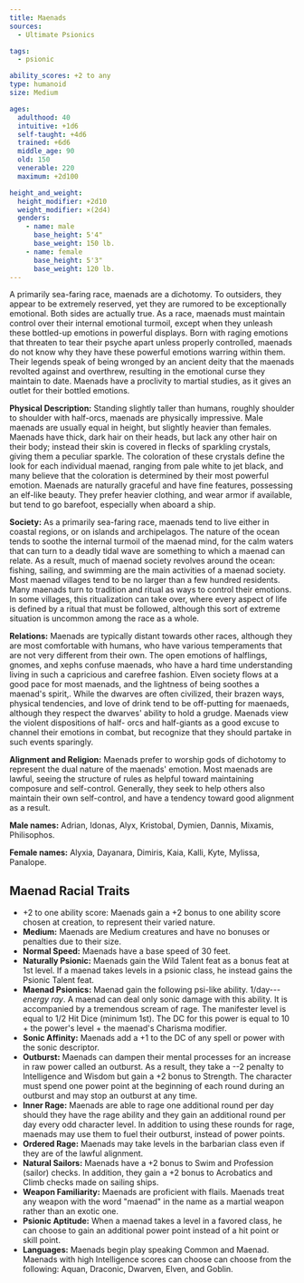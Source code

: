 ```yaml
---
title: Maenads
sources:
  - Ultimate Psionics

tags:
  - psionic

ability_scores: +2 to any
type: humanoid
size: Medium

ages:
  adulthood: 40
  intuitive: +1d6
  self-taught: +4d6
  trained: +6d6
  middle_age: 90
  old: 150
  venerable: 220
  maximum: +2d100

height_and_weight:
  height_modifier: +2d10
  weight_modifier: ×(2d4)
  genders:
    - name: male
      base_height: 5'4"
      base_weight: 150 lb.
    - name: female
      base_height: 5'3"
      base_weight: 120 lb.
---
```


A primarily sea-faring race, maenads are a dichotomy. To outsiders, they appear to be extremely reserved, yet they are rumored to be exceptionally emotional. Both sides are actually true. As a race, maenads must maintain control over their internal emotional turmoil, except when they unleash these bottled-up emotions in powerful displays. Born with raging emotions that threaten to tear their psyche apart unless properly controlled, maenads do not know why they have these powerful emotions warring within them. Their legends speak of being wronged by an ancient deity that the maenads revolted against and overthrew, resulting in the emotional curse they maintain to date. Maenads have a proclivity to martial studies, as it gives an outlet for their bottled emotions.

**Physical Description:** Standing slightly taller than humans, roughly shoulder to shoulder with half-orcs, maenads are physically impressive. Male maenads are usually equal in height, but slightly heavier than females. Maenads have thick, dark hair on their heads, but lack any other hair on their body; instead their skin is covered in flecks of sparkling crystals, giving them a peculiar sparkle. The coloration of these crystals define the look for each individual maenad, ranging from pale white to jet black, and many believe that the coloration is determined by their most powerful emotion. Maenads are naturally graceful and have fine features, possessing an elf-like beauty. They prefer heavier clothing, and wear armor if available, but tend to go barefoot, especially when aboard a ship.

**Society:** As a primarily sea-faring race, maenads tend to live either in coastal regions, or on islands and archipelagos. The nature of the ocean tends to soothe the internal turmoil of the maenad mind, for the calm waters that can turn to a deadly tidal wave are something to which a maenad can relate. As a result, much of maenad society revolves around the ocean: fishing, sailing, and swimming are the main activities of a maenad society. Most maenad villages tend to be no larger than a few hundred residents. Many maenads turn to tradition and ritual as ways to control their emotions. In some villages, this ritualization can take over, where every aspect of life is defined by a ritual that must be followed, although this sort of extreme situation is uncommon among the race as a whole.

**Relations:** Maenads are typically distant towards other races, although they are most comfortable with humans, who have various temperaments that are not very different from their own. The open emotions of halflings, gnomes, and xephs confuse maenads, who have a hard time understanding living in such a capricious and carefree fashion. Elven society flows at a good pace for most maenads, and the lightness of being soothes a maenad's spirit,. While the dwarves are often civilized, their brazen ways, physical tendencies, and love of drink tend to be off-putting for maenaeds, although they respect the dwarves' ability to hold a grudge. Maenads view the violent dispositions of half- orcs and half-giants as a good excuse to channel their emotions in combat, but recognize that they should partake in such events sparingly.

**Alignment and Religion:** Maenads prefer to worship gods of dichotomy to represent the dual nature of the maenads' emotion. Most maenads are lawful, seeing the structure of rules as helpful toward maintaining composure and self-control. Generally, they seek to help others also maintain their own self-control, and have a tendency toward good alignment as a result.

**Male names:** Adrian, Idonas, Alyx, Kristobal, Dymien, Dannis, Mixamis, Philisophos.

**Female names:** Alyxia, Dayanara, Dimiris, Kaia, Kalli, Kyte, Mylissa, Panalope.

## Maenad Racial Traits

- +2 to one ability score: Maenads gain a +2 bonus to one ability score chosen at creation, to represent their varied nature.
- **Medium:** Maenads are Medium creatures and have no bonuses or penalties due to their size.
- **Normal Speed:** Maenads have a base speed of 30 feet.
- **Naturally Psionic:** Maenads gain the Wild Talent feat as a bonus feat at 1st level. If a maenad takes levels in a psionic class, he instead gains the Psionic Talent feat.
- **Maenad Psionics:** Maenad gain the following psi-like ability. 1/day---*energy ray*. A maenad can deal only sonic damage with this ability. It is accompanied by a tremendous scream of rage. The manifester level is equal to 1/2 Hit Dice (minimum 1st). The DC for this power is equal to 10 + the power's level + the maenad's Charisma modifier.
- **Sonic Affinity:** Maenads add a +1 to the DC of any spell or power with the sonic descriptor.
- **Outburst:** Maenads can dampen their mental processes for an increase in raw power called an outburst. As a result, they take a --2 penalty to Intelligence and Wisdom but gain a +2 bonus to Strength. The character must spend one power point at the beginning of each round during an outburst and may stop an outburst at any time.
- **Inner Rage:** Maenads are able to rage one additional round per day should they have the rage ability and they gain an additional round per day every odd character level. In addition to using these rounds for rage, maenads may use them to fuel their outburst, instead of power points.
- **Ordered Rage:** Maenads may take levels in the barbarian class even if they are of the lawful alignment.
- **Natural Sailors:** Maenads have a +2 bonus to Swim and Profession (sailor) checks. In addition, they gain a +2 bonus to Acrobatics and Climb checks made on sailing ships.
- **Weapon Familiarity:** Maenads are proficient with flails. Maenads treat any weapon with the word "maenad" in the name as a martial weapon rather than an exotic one.
- **Psionic Aptitude:** When a maenad takes a level in a favored class, he can choose to gain an additional power point instead of a hit point or skill point.
- **Languages:** Maenads begin play speaking Common and Maenad. Maenads with high Intelligence scores can choose can choose from the following: Aquan, Draconic, Dwarven, Elven, and Goblin.
